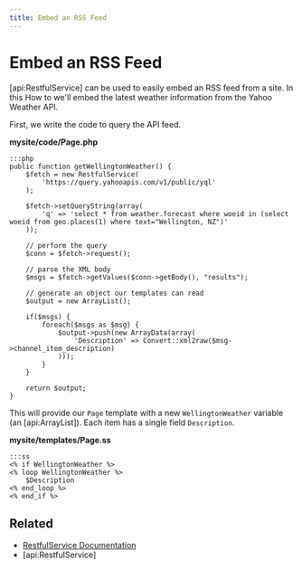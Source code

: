 ```yaml
---
title: Embed an RSS Feed
---
```

# Embed an RSS Feed

[api:RestfulService] can be used to easily embed an RSS feed from a site. In this How to we'll embed the latest 
weather information from the Yahoo Weather API.

First, we write the code to query the API feed.

**mysite/code/Page.php**

	:::php
	public function getWellingtonWeather() {
		$fetch = new RestfulService(
			'https://query.yahooapis.com/v1/public/yql'
		);
		
		$fetch->setQueryString(array(
			'q' => 'select * from weather.forecast where woeid in (select woeid from geo.places(1) where text="Wellington, NZ")'
		));
		
		// perform the query
		$conn = $fetch->request();

		// parse the XML body
		$msgs = $fetch->getValues($conn->getBody(), "results");

		// generate an object our templates can read
		$output = new ArrayList();

		if($msgs) {
			foreach($msgs as $msg) {
				$output->push(new ArrayData(array(
					'Description' => Convert::xml2raw($msg->channel_item_description)
				)));
			}
		}

		return $output;
	}

This will provide our `Page` template with a new `WellingtonWeather` variable (an [api:ArrayList]). Each item has a 
single field `Description`.

**mysite/templates/Page.ss**

	:::ss
	<% if WellingtonWeather %>
	<% loop WellingtonWeather %>
		$Description
	<% end_loop %>
	<% end_if %>

## Related

* [RestfulService Documentation](../restfulservice)
* [api:RestfulService]
